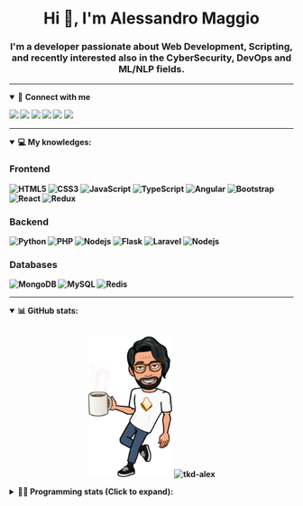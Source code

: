 <h1 align="center">Hi 👋, I'm Alessandro Maggio</h1>
<h3 align="center">I'm a developer passionate about Web Development, Scripting, and recently interested also in the CyberSecurity, DevOps and ML/NLP fields.</h3>

____

<details open>
<summary>🤝 <b>Connect with me<b></summary>

<p align = "center">

[<img src="https://img.shields.io/badge/twitter-1DA1F2.svg?&style=for-the-badge&logo=twitter&logoColor=white" />](https://twitter.com/TkdAxel)
[<img src ="https://img.shields.io/badge/portfolio-web-%23.svg?&style=for-the-badge&logo=&logoColor=white%22">](https://alessandromaggio.it/)
[<img src ="https://img.shields.io/badge/Telegram-1ca0f1.svg?&style=for-the-badge&logo=Telegram&logoColor=white%22&link=https://t.me/TkdAlex">](https://t.me/TkdAlex/)
[<img src="https://img.shields.io/badge/gmail-c14438.svg?&style=for-the-badge&logo=Gmail&logoColor=white&link=mailto:alex.tkd.alex@gmail.com"/>](mailto:alex.tkd.alex@gmail.com)
[<img src="https://img.shields.io/badge/linkedin-0077B5.svg?&style=for-the-badge&logo=linkedin&logoColor=white" />](https://www.linkedin.com/in/aalessandromaggio/)
[<img src = "https://img.shields.io/badge/instagram-E4405F.svg?&style=for-the-badge&logo=instagram&logoColor=white">](https://www.instagram.com/tkd_alex/)
<!--- [![Visits Badge](https://badges.pufler.dev/visits/tkd-alex/tkd-alex?style=for-the-badge&color=blue)](https://github.com/tkd-alex/tkd-alex) -->

</p>

</details>

---

<details open>
<summary>💻 <b>My knowledges</b>: </summary>

### Frontend
![HTML5](https://img.shields.io/badge/-HTML5-E34F26.svg?style=for-the-badge&logo=html5&logoColor=ffffff)
![CSS3](https://img.shields.io/badge/-CSS3-1572B6.svg?style=for-the-badge&logo=css3)
![JavaScript](https://img.shields.io/badge/-JavaScript-282C34?style=for-the-badge&logo=javascript)
![TypeScript](https://img.shields.io/badge/-TypeScript-007ACC?style=for-the-badge&logo=typescript)
![Angular](https://img.shields.io/badge/-Angular-DD0031?style=for-the-badge&logo=angular)
![Bootstrap](https://img.shields.io/badge/-Bootstrap-563D7C.svg?style=for-the-badge&logo=bootstrap)
![React](https://img.shields.io/badge/-React-282C34.svg?style=for-the-badge&logo=react&logoColor=ffffff)
![Redux](https://img.shields.io/badge/-Redux-764ABC.svg?style=for-the-badge&logo=redux)

### Backend
![Python](https://img.shields.io/badge/-Python-3776AB.svg?style=for-the-badge&logo=Python&logoColor=ffffff)
![PHP](https://img.shields.io/badge/-PHP-777BB4.svg?style=for-the-badge&logo=PHP&logoColor=ffffff)
![Nodejs](https://img.shields.io/badge/-Bash-4EAA25.svg?style=for-the-badge&logo=gnu-bash&logoColor=ffffff)
![Flask](https://img.shields.io/badge/-Flask-282C34.svg?style=for-the-badge&logo=flask)
![Laravel](https://img.shields.io/badge/-Laravel-FF2D20.svg?style=for-the-badge&logo=laravel&logoColor=ffffff)
![Nodejs](https://img.shields.io/badge/-Nodejs-339933.svg?style=for-the-badge&logo=Node.js&logoColor=ffffff)

### Databases
![MongoDB](https://img.shields.io/badge/-MongoDB-47A248?style=for-the-badge&logo=mongodb&logoColor=ffffff)
![MySQL](https://img.shields.io/badge/-MySQL-4479A1?style=for-the-badge&logo=mysql&logoColor=ffffff)
![Redis](https://img.shields.io/badge/-Redis-DC382D?style=for-the-badge&logo=Redis&logoColor=ffffff)

</details>

---

<details open>
 <summary>📊 <b>GitHub stats</b>: </summary>

<br>

<p align = "center">
    <img src="https://raw.githubusercontent.com/Tkd-Alex/tkd-alex/master/images/321517cd-ff68-41a7-b0d1-e765680568a7-8b6448d9-c944-4146-b633-adbdd25cb471-v1.png" height="250" />
    <img src="https://github-readme-stats.vercel.app/api?username=tkd-alex&show_icons=true&count_private=true&hide_border=true&line_height=25" alt="tkd-alex">
</p>

</design>

<details>
 <summary>👨‍💻 <b>Programming stats (Click to expand)</b>: </summary>
 
<!--START_SECTION:waka-->
**I'm an Early 🐤** 

```text
🌞 Morning    238 commits    █████░░░░░░░░░░░░░░░░░░░░   20.82% 
🌆 Daytime    452 commits    ██████████░░░░░░░░░░░░░░░   39.55% 
🌃 Evening    417 commits    █████████░░░░░░░░░░░░░░░░   36.48% 
🌙 Night      36 commits     ░░░░░░░░░░░░░░░░░░░░░░░░░   3.15%

```
📅 **I'm Most Productive on Wednesday** 

```text
Monday       165 commits    ███░░░░░░░░░░░░░░░░░░░░░░   14.44% 
Tuesday      197 commits    ████░░░░░░░░░░░░░░░░░░░░░   17.24% 
Wednesday    232 commits    █████░░░░░░░░░░░░░░░░░░░░   20.3% 
Thursday     152 commits    ███░░░░░░░░░░░░░░░░░░░░░░   13.3% 
Friday       190 commits    ████░░░░░░░░░░░░░░░░░░░░░   16.62% 
Saturday     90 commits     ██░░░░░░░░░░░░░░░░░░░░░░░   7.87% 
Sunday       117 commits    ██░░░░░░░░░░░░░░░░░░░░░░░   10.24%

```


📊 **This Week I Spent My Time On** 

```text
⌚︎ Time Zone: Europe/Rome

💬 Programming Languages: 
JavaScript               7 hrs 15 mins       ██████████░░░░░░░░░░░░░░░   40.01% 
Python                   6 hrs 25 mins       ████████░░░░░░░░░░░░░░░░░   35.47% 
Kotlin                   2 hrs 2 mins        ██░░░░░░░░░░░░░░░░░░░░░░░   11.23% 
Text                     51 mins             █░░░░░░░░░░░░░░░░░░░░░░░░   4.75% 
HTML                     32 mins             ░░░░░░░░░░░░░░░░░░░░░░░░░   3.01%

🔥 Editors: 
VS Code                  9 hrs 37 mins       █████████████░░░░░░░░░░░░   53.05% 
Sublime Text             6 hrs 11 mins       ████████░░░░░░░░░░░░░░░░░   34.15% 
Android Studio           2 hrs 19 mins       ███░░░░░░░░░░░░░░░░░░░░░░   12.8%

🐱‍💻 Projects: 
PandaScripts-Chrome-Exten7 hrs 26 mins       ██████████░░░░░░░░░░░░░░░   41.04% 
Unknown Project          5 hrs 40 mins       ███████░░░░░░░░░░░░░░░░░░   31.32% 
Memo                     2 hrs 16 mins       ███░░░░░░░░░░░░░░░░░░░░░░   12.59% 
myStore                  1 hr 36 mins        ██░░░░░░░░░░░░░░░░░░░░░░░   8.84% 
COPenaghenAIO            58 mins             █░░░░░░░░░░░░░░░░░░░░░░░░   5.36%

💻 Operating System: 
Linux                    18 hrs 8 mins       █████████████████████████   100.0%

```

**I Mostly Code in Python** 

```text
Python                   30 repos            ██████████░░░░░░░░░░░░░░░   40.54% 
JavaScript               12 repos            ████░░░░░░░░░░░░░░░░░░░░░   16.22% 
PHP                      5 repos             █░░░░░░░░░░░░░░░░░░░░░░░░   6.76% 
HTML                     5 repos             █░░░░░░░░░░░░░░░░░░░░░░░░   6.76% 
CSS                      5 repos             █░░░░░░░░░░░░░░░░░░░░░░░░   6.76%

```



 Last Updated on 03/02/2022 06:07:21 UTC
<!--END_SECTION:waka-->

</details>
